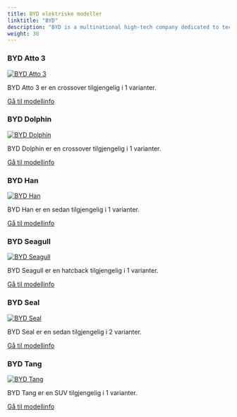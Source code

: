 ```yaml
---
title: BYD elektriske modeller
linktitle: "BYD"
description: "BYD is a multinational high-tech company dedicated to technological innovations for a better life. BYD operates in four industries, including automotive, electronics, new energy and rail. "
weight: 30
---
```

<!-- markdownlint-disable MD033 -->
<!-- markdownlint-disable MD010 -->


<div class="container p-3 mb-4 bg-body-tertiary rounded border">
<h3> BYD Atto 3</h3>
	<div class="row">
		<div class="col col-12 col-md-6">
			<a href="atto_3"><img src="https://media.evkx.net/multimedia/models/byd/atto_3/atto_3/main_1_st.jpg" class="img-fluid" alt="BYD Atto 3" ></a>
		</div>
		<div class="col col-12 col-md-6">
<p>
BYD Atto 3 er en crossover tilgjengelig i 1 varianter.
</p>
	<a href="atto_3/" class="btn btn-outline-primary" role="button">Gå til modellinfo</a>
		</div>
	</div>
</div>
<div class="container p-3 mb-4 bg-body-tertiary rounded border">
<h3> BYD Dolphin</h3>
	<div class="row">
		<div class="col col-12 col-md-6">
			<a href="dolphin"><img src="https://media.evkx.net/multimedia/models/byd/dolphin/dolphin_60.4kwh/main_1_st.jpg" class="img-fluid" alt="BYD Dolphin" ></a>
		</div>
		<div class="col col-12 col-md-6">
<p>
BYD Dolphin er en crossover tilgjengelig i 1 varianter.
</p>
	<a href="dolphin/" class="btn btn-outline-primary" role="button">Gå til modellinfo</a>
		</div>
	</div>
</div>
<div class="container p-3 mb-4 bg-body-tertiary rounded border">
<h3> BYD Han</h3>
	<div class="row">
		<div class="col col-12 col-md-6">
			<a href="han"><img src="https://media.evkx.net/multimedia/models/byd/han/han/main_1_st.jpg" class="img-fluid" alt="BYD Han" ></a>
		</div>
		<div class="col col-12 col-md-6">
<p>
BYD Han er en sedan tilgjengelig i 1 varianter.
</p>
	<a href="han/" class="btn btn-outline-primary" role="button">Gå til modellinfo</a>
		</div>
	</div>
</div>
<div class="container p-3 mb-4 bg-body-tertiary rounded border">
<h3> BYD Seagull</h3>
	<div class="row">
		<div class="col col-12 col-md-6">
			<a href="seagull"><img src="https://media.evkx.net/multimedia/models/byd/seagull/seagull_38kwh/main_1_st.jpg" class="img-fluid" alt="BYD Seagull" ></a>
		</div>
		<div class="col col-12 col-md-6">
<p>
BYD Seagull er en hatcback tilgjengelig i 1 varianter.
</p>
	<a href="seagull/" class="btn btn-outline-primary" role="button">Gå til modellinfo</a>
		</div>
	</div>
</div>
<div class="container p-3 mb-4 bg-body-tertiary rounded border">
<h3> BYD Seal</h3>
	<div class="row">
		<div class="col col-12 col-md-6">
			<a href="seal"><img src="https://media.evkx.net/multimedia/models/byd/seal/seal_awd/main_1_st.jpg" class="img-fluid" alt="BYD Seal" ></a>
		</div>
		<div class="col col-12 col-md-6">
<p>
BYD Seal er en sedan tilgjengelig i 2 varianter.
</p>
	<a href="seal/" class="btn btn-outline-primary" role="button">Gå til modellinfo</a>
		</div>
	</div>
</div>
<div class="container p-3 mb-4 bg-body-tertiary rounded border">
<h3> BYD Tang</h3>
	<div class="row">
		<div class="col col-12 col-md-6">
			<a href="tang"><img src="https://media.evkx.net/multimedia/models/byd/tang/tang_ev600/main_1_st.jpg" class="img-fluid" alt="BYD Tang" ></a>
		</div>
		<div class="col col-12 col-md-6">
<p>
BYD Tang er en SUV tilgjengelig i 1 varianter.
</p>
	<a href="tang/" class="btn btn-outline-primary" role="button">Gå til modellinfo</a>
		</div>
	</div>
</div>
